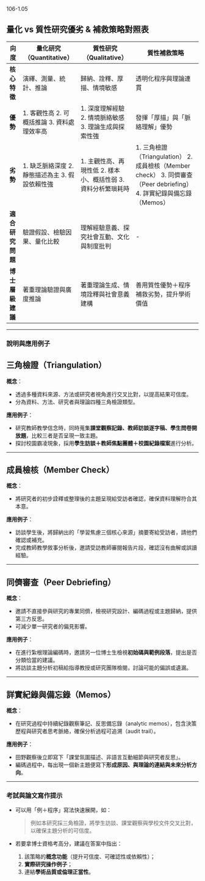 106-1.05

## 量化 vs 質性研究優劣 & 補救策略對照表

| 向度             | **量化研究（Quantitative）**                    | **質性研究（Qualitative）**                                  | **質性補救策略**                                             |
| ---------------- | ----------------------------------------------- | ------------------------------------------------------------ | ------------------------------------------------------------ |
| **核心特徵**     | 演繹、測量、統計、推論                          | 歸納、詮釋、厚描、情境敏感                                   | 透明化程序與理論連貫                                         |
| **優勢**         | 1. 客觀性高 2. 可概括推論 3. 資料處理效率高     | 1. 深度理解經驗 2. 情境脈絡敏感 3. 理論生成與探索性強        | 發揮「厚描」與「脈絡理解」優勢                               |
| **劣勢**         | 1. 缺乏脈絡深度 2. 靜態描述為主 3. 假設依賴性強 | 1. 主觀性高、再現性低 2. 樣本小、概括性弱 3. 資料分析繁瑣耗時 | 1. 三角檢證（Triangulation） 2. 成員檢核（Member check） 3. 同儕審查（Peer debriefing） 4. 詳實紀錄與備忘錄（Memos） |
| **適合研究問題** | 驗證假設、檢驗因果、量化比較                    | 理解經驗意義、探究社會互動、文化與制度批判                   | -                                                            |
| **博士層級建議** | 著重理論驗證與廣度推論                          | 著重理論生成、情境詮釋與社會意義建構                         | 善用質性優勢＋程序補救劣勢，提升學術價值                     |

---------------

### 說明與應用例子

## 三角檢證（Triangulation）

**概念**：

- 透過多種資料來源、方法或研究者視角進行交叉比對，以提高結果可信度。
- 分為資料、方法、研究者與理論四種三角檢證類型。

**應用例子**：

- 研究教師教學信念時，同時蒐集**課堂觀察記錄、教師訪談逐字稿、學生問卷開放題**，比較三者是否呈現一致主題。
- 探討校園霸凌現象，採用**學生訪談＋教師焦點團體＋校園紀錄檔案**進行分析。

------

## 成員檢核（Member Check）

**概念**：

- 將研究者的初步詮釋或整理後的主題呈現給受訪者確認，確保資料理解符合其本意。

**應用例子**：

- 訪談學生後，將歸納出的「學習焦慮三個核心來源」摘要寄給受訪者，請他們確認或補充。
- 完成教師教學敘事分析後，邀請受訪教師審閱報告片段，確認沒有曲解或誤讀經驗。

------

## 同儕審查（Peer Debriefing）

**概念**：

- 邀請不直接參與研究的專業同儕，檢視研究設計、編碼過程或主題歸納，提供第三方反思。
- 可減少單一研究者的偏見影響。

**應用例子**：

- 在進行紮根理論編碼時，邀請另一位博士生檢視**初始碼與範例段落**，提出是否分類恰當的建議。
- 將訪談主題分析初稿給指導教授或研究團隊檢閱，討論可能的偏誤或遺漏。

------

## 詳實紀錄與備忘錄（Memos）

**概念**：

- 在研究過程中持續紀錄觀察筆記、反思備忘錄（analytic memos），包含決策歷程與研究者思考脈絡，確保分析過程可追溯（audit trail）。

**應用例子**：

- 田野觀察後立即寫下「課堂氛圍描述、非語言互動細節與研究者反思」。
- 編碼過程中，每出現一個新主題便寫下**形成原因、與理論的連結與未來分析方向**。

------

### 考試與論文寫作提示

- 可以用「例＋程序」寫法快速展開，如：

  > 例如本研究採三角檢證，將學生訪談、課堂觀察與學校文件交叉比對，以確保主題分析的可信度。

- 若要拿博士資格考高分，建議在答案中指出：

  1. 該策略的**概念功能**（提升可信度、可確認性或依賴性）；
  2. **實際研究操作例子**；
  3. 連結**學術品質或倫理正當性**。